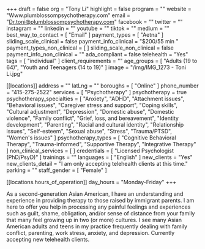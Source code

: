 +++
draft = false
org = "Tony Li"
highlight = false
program = ""
website = "Www.plumblossompsychotherapy.com"
email = "Dr.toni@plumblossompsychotherapy.com"
facebook = ""
twitter = ""
instagram = ""
linkedin = ""
youtube = ""
tiktok = ""
medium = ""
best_way_to_contact = [ "Email" ]
payment_types = [ "Aetna" ]
sliding_scale_clinical = false
payment_info_clinical = "$200/55 min "
payment_types_non_clinical = [ ]
sliding_scale_non_clinical = false
payment_info_non_clinical = ""
ada_compliant = false
telehealth = "Yes"
tags = [ "individual" ]
client_requirements = ""
age_groups = [ "Adults (19 to 64)", "Youth and Teenagers (14 to 19)" ]
image = "/img/IMG_1273 - Toni Li.jpg"

[[locations]]
address = ""
latLng = ""
boroughs = [ "Online" ]
phone_number = "415-275-2522"
services = [ "Psychotherapy" ]
psychotherapy = true
psychotherapy_specialties = [
  "Anxiety",
  "ADHD",
  "Attachment issues",
  "Behavioral issues",
  "Caregiver stress and support",
  "Coping skills",
  "Cultural adjustment",
  "Depression",
  "Domestic abuse",
  "Domestic violence",
  "Family conflict",
  "Grief, loss, and bereavement",
  "Identity development",
  "Parenting",
  "Racial and cultural identity",
  "Relationship issues",
  "Self-esteem",
  "Sexual abuse",
  "Stress",
  "Trauma/PTSD",
  "Women's issues"
]
psychotherapy_types = [
  "Cognitive Behavioral Therapy",
  "Trauma-informed",
  "Supportive Therapy",
  "Integrative Therapy"
]
non_clinical_services = [ ]
credentials = [ "Licensed Psychologist (PhD/PsyD)" ]
trainings = ""
languages = [ "English" ]
new_clients = "Yes"
new_clients_detail = "I am only accepting telehealth clients at this time."
parking = ""
staff_gender = [ "Female" ]

  [[locations.hours_of_operation]]
  day_hours = "Monday-Friday"
+++


As a second-generation Asian American, I have an understanding and experience in providing therapy to those raised by immigrant parents. I am here to offer you help in processing any painful feelings and experiences such as guilt, shame, obligation, and/or sense of distance from your family that many feel growing up in two (or more) cultures. I see many Asian American adults and teens in my practice frequently dealing with family conflict, parenting, work stress, anxiety, and depression. Currently accepting new telehealth clients.

